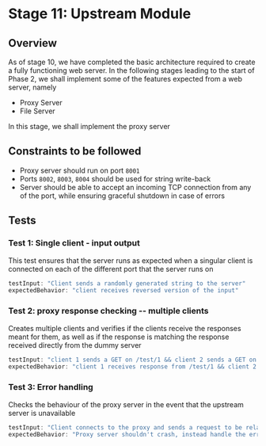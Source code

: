 # Stage 11: Upstream Module 

## Overview
As of stage 10, we have completed the basic architecture required to create a fully functioning web server. In the following stages leading to the start of Phase 2, we shall implement some of the features expected from a web server, namely
- Proxy Server
- File Server

In this stage, we shall implement the proxy server

## Constraints to be followed 
- Proxy server should run on port `8001`
- Ports `8002`, `8003`, `8004` should be used for string write-back
- Server should be able to accept an incoming TCP connection from any of the port, while ensuring graceful shutdown in case of errors

## Tests
### Test 1: Single client - input output
This test ensures that the server runs as expected when a singular client is connected on each of the different port that the server runs on

```js
testInput: "Client sends a randomly generated string to the server"
expectedBehavior: "client receives reversed version of the input"
```

### Test 2: proxy response checking -- multiple clients
Creates multiple clients and verifies if the clients receive the responses meant for them, as well as if the response is matching the response received directly from the dummy server

```js
testInput: "client 1 sends a GET on /test/1 && client 2 sends a GET on /test/2"
expectedBehavior: "client 1 receives response from /test/1 && client 2 gets response from /test/2"
```

### Test 3: Error handling
Checks the behaviour of the proxy server in the event that the upstream server is unavailable

```js
testInput: "Client connects to the proxy and sends a request to be relayed to the upstream server"
expectedBehavior: "Proxy server shouldn't crash, instead handle the error gracefully"
```

